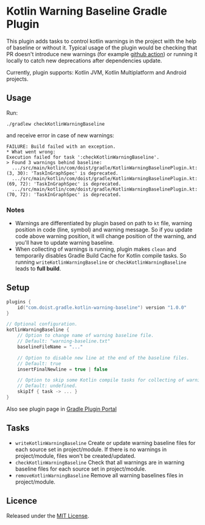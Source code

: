 # Kotlin Warning Baseline Gradle Plugin

This plugin adds tasks to control kotlin warnings in the project with the help of baseline or without it. Typical usage of the plugin would be checking that PR doesn't introduce new warnings (for example [github action](.github/workflows/warning-check.yml)) or running it locally to catch new deprecations after dependencies update.

Currently, plugin supports: Kotlin JVM, Kotlin Multiplatform and Android projects.

## Usage

Run:
```shell
./gradlew checkKotlinWarningBaseline
```
and receive error in case of new warnings:
```
FAILURE: Build failed with an exception.
* What went wrong:
Execution failed for task ':checkKotlinWarningBaseline'.
> Found 3 warnings behind baseline:
  .../src/main/kotlin/com/doist/gradle/KotlinWarningBaselinePlugin.kt: (3, 30): 'TaskInGraphSpec' is deprecated. 
  .../src/main/kotlin/com/doist/gradle/KotlinWarningBaselinePlugin.kt: (69, 72): 'TaskInGraphSpec' is deprecated. 
  .../src/main/kotlin/com/doist/gradle/KotlinWarningBaselinePlugin.kt: (70, 72): 'TaskInGraphSpec' is deprecated. 
```

### Notes

- Warnings are differentiated by plugin based on path to `kt` file, warning position in code (line, symbol) and warning message. So if you update code above warning position, it will change position of the warning, and you'll have to update warning baseline.
- When collecting of warnings is running, plugin makes `clean` and temporarily disables Gradle Build Cache for Kotlin compile tasks. So running `writeKotlinWarningBaseline` or `checkKotlinWarningBaseline` leads to **full build**.

## Setup

```kotlin
plugins {
    id("com.doist.gradle.kotlin-warning-baseline") version "1.0.0"
}

// Optional configuration.
kotlinWarningBaseline {
    // Option to change name of warning baseline file. 
    // Default: "warning-baseline.txt" 
    baselineFileName = "..."

    // Option to disable new line at the end of the baseline files.
    // Default: true
    insertFinalNewline = true | false

    // Option to skip some Kotlin compile tasks for collecting of warnings.
    // Default: undefined.
    skipIf { task -> ... } 
}
```

Also see plugin page in [Gradle Plugin Portal](https://plugins.gradle.org/plugin/com.doist.gradle.kotlin-warning-baseline)

## Tasks

- `writeKotlinWarningBaseline` Create or update warning baseline files for each source set in project/module. If there is no warnings in project/module, files won't be created/updated.
- `checkKotlinWarningBaseline` Check that all warnings are in warning baseline files for each source set in project/module.
- `removeKotlinWarningBaseline` Remove all warning baselines files in project/module.

## Licence

Released under the [MIT License](https://opensource.org/licenses/MIT).
